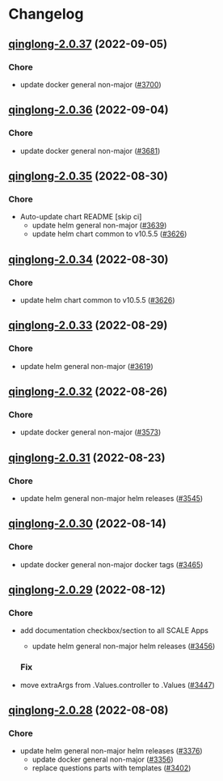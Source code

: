 # Changelog



## [qinglong-2.0.37](https://github.com/truecharts/charts/compare/qinglong-2.0.36...qinglong-2.0.37) (2022-09-05)

### Chore

- update docker general non-major ([#3700](https://github.com/truecharts/charts/issues/3700))




## [qinglong-2.0.36](https://github.com/truecharts/charts/compare/qinglong-2.0.35...qinglong-2.0.36) (2022-09-04)

### Chore

- update docker general non-major ([#3681](https://github.com/truecharts/charts/issues/3681))




## [qinglong-2.0.35](https://github.com/truecharts/charts/compare/qinglong-2.0.33...qinglong-2.0.35) (2022-08-30)

### Chore

- Auto-update chart README [skip ci]
  - update helm general non-major ([#3639](https://github.com/truecharts/charts/issues/3639))
  - update helm chart common to v10.5.5 ([#3626](https://github.com/truecharts/charts/issues/3626))




## [qinglong-2.0.34](https://github.com/truecharts/charts/compare/qinglong-2.0.33...qinglong-2.0.34) (2022-08-30)

### Chore

- update helm chart common to v10.5.5 ([#3626](https://github.com/truecharts/charts/issues/3626))




## [qinglong-2.0.33](https://github.com/truecharts/charts/compare/qinglong-2.0.32...qinglong-2.0.33) (2022-08-29)

### Chore

- update helm general non-major ([#3619](https://github.com/truecharts/charts/issues/3619))




## [qinglong-2.0.32](https://github.com/truecharts/charts/compare/qinglong-2.0.31...qinglong-2.0.32) (2022-08-26)

### Chore

- update docker general non-major ([#3573](https://github.com/truecharts/charts/issues/3573))




## [qinglong-2.0.31](https://github.com/truecharts/charts/compare/qinglong-2.0.30...qinglong-2.0.31) (2022-08-23)

### Chore

- update helm general non-major helm releases ([#3545](https://github.com/truecharts/charts/issues/3545))




## [qinglong-2.0.30](https://github.com/truecharts/charts/compare/qinglong-2.0.29...qinglong-2.0.30) (2022-08-14)

### Chore

- update docker general non-major docker tags ([#3465](https://github.com/truecharts/charts/issues/3465))




## [qinglong-2.0.29](https://github.com/truecharts/charts/compare/qinglong-2.0.28...qinglong-2.0.29) (2022-08-12)

### Chore

- add documentation checkbox/section to all SCALE Apps
  - update helm general non-major helm releases ([#3456](https://github.com/truecharts/charts/issues/3456))

  ### Fix

- move extraArgs from .Values.controller to .Values ([#3447](https://github.com/truecharts/charts/issues/3447))




## [qinglong-2.0.28](https://github.com/truecharts/charts/compare/qinglong-2.0.26...qinglong-2.0.28) (2022-08-08)

### Chore

- update helm general non-major helm releases ([#3376](https://github.com/truecharts/charts/issues/3376))
  - update docker general non-major ([#3356](https://github.com/truecharts/charts/issues/3356))
  - replace questions parts with templates ([#3402](https://github.com/truecharts/charts/issues/3402))
